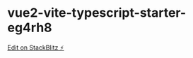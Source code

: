 # vue2-vite-typescript-starter-eg4rh8

[Edit on StackBlitz ⚡️](https://stackblitz.com/edit/vue2-vite-typescript-starter-eg4rh8)